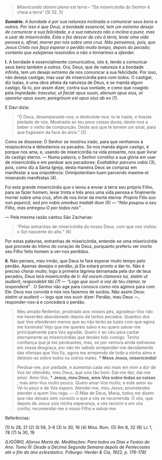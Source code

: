 > *Misericordia domini plena est terra* – “Da misericórdia do Senhor é cheia a terra” (Sl 32, 5)

***Sumário.** A bondade é por sua natureza inclinada a comunicar seus bens a outros. Por isso é que Deus, a bondade essencial, tem um extremo desejo de comunicar a sua felicidade, e a sua natureza não o inclina a punir, mas a usar de misericórdia. Esta o fez descer do céu à terra, levar uma vida penosa e, afinal, morrer por nós sobre uma cruz. Não pensemos, pois, que Jesus Cristo nos faça esperar o perdão muito tempo, depois do pecado; contanto que estejamos resolvidos a não o tornarmos a ofender.*

**I.** A bondade é essencialmente comunicativa, isto é, tende a comunicar seus bens também a outros. Ora, Deus, que de natureza é a bondade infinita, tem um desejo extremo de nos comunicar a sua felicidade. Por isso, não deseja castigar, mas usar de misericórdia para com todos. O castigar, diz Isaías, é uma obra alheia da natureza de Deus, e se manda algum castigo, fá-lo, por assim dizer, contra sua vontade, e como que coagido pela impiedade: *Irascetur, ut faciat opus suum, alienum opus eius, ut operetur opus suum; peregrinum est opus eius ab eo (1).*

E Davi dizia:

> “Ó Deus, desamparaste-nos, e destruíste-nos: tu te iraste, e tiveste piedade de nós. Mostraste ao teu povo coisas duras; deste-nos a beber o vinho de compunção. Deste aos que te temem um sinal, para que fugissem da face do arco.” (2)

Como se dissesse: O Senhor se mostrou irado, para que venhamos à resipiscência e detestemos os pecados. Se nos manda algum castigo, é porque nos ama, e, usando de misericórdia na vida presente, nos quer livrar do castigo eterno. — Numa palavra, o Senhor constitui a sua glória em usar de misericórdia e em perdoar aos pecadores: *Exaltabitur parcens vobis* (3), pois, como diz a Santa Igreja, desta maneira Deus se compraz em manifestar a sua onipotência: Omnipotentiam tuam parcendo maxime et miserando manifestas (4).

Foi esta grande misericórdia que o levou a enviar à terra seu próprio Filho, para se fazer homem, levar trinta e três anos uma vida penosa e finalmente morrer sobre uma cruz, afim de nos livrar da morte eterna: *Proprio Filio suo non pepercit, sed pro nobis omnibus tradidit illum (5) — “Não poupou a seu Filho, mas entregou-O por todos nós”* .

— Pela mesma razão cantou São Zacharias:

> “Pelas entranhas de misericórdia do nosso Deus, com que nos visitou o Sol nascente do alto.” (6)

Por estas palavras, entranhas de misericórdia, entende-se uma misericórdia que procede do íntimo do coração de Deus, porquanto preferiu ver morto seu Filho feito homem a ver-nos perdidos.

**II.** Não penses, meu irmão, que Deus te fará esperar muito tempo pelo perdão. Apenas desejes o perdão, já Ele estará pronto a dar-to. Não é preciso chorar muito; logo à primeira lágrima derramada pela dor de teus pecados, Deus terá misericórdia de ti: *Ad vocem clamores tui, statim ut audierit, respondebit tibi (7) — “Logo que ouvir a voz de teu clamor, te responderá”* . O Senhor não age para conosco como nós agimos para com Ele: Deus nos convida e nós nos fazemos de surdos. Não assim Deus: *statim ut audierit* — logo que nos ouvir dizer: Perdão, meu Deus —, responder-nos-á e concederá o perdão.

> Meu amado Redentor, prostrado aos vossos pés, agradeço-Vos não me haverdes abandonado depois de tantos pecados. Quantos dos que Vos ofenderam menos que eu não terão as luzes com que agora me iluminais! Vejo que me quereis salvo e eu quero salvar-me principalmente para Vos agradar. Quero ir ao céu para cantar eternamente as misericórdias que tendes tido comigo. Tenho confiança que já me perdoastes; mas, se por ventura ainda estivesse em vossa desgraça, por não ter sabido arrepender-me devidamente das ofensas que Vos fiz, agora me arrependo de toda a minha alma e detesto-as sobre todos os outros males. **† Meus Jesus, misericórdia!**
>
> Perdoai-me, por piedade, e aumentai cada vez mais em mim a dor de Vos ter ofendido, meu Deus, que sois tão bom. Dai-me dor, dai-me amor. Amo-Vos, **† Jesus, meu Deus, amo-Vos sobre todas as coisas** ; mas amo-Vos muito pouco. Quero amar-Vos muito; e este amor eu Vô-lo peço e de Vós espero. Atendei-me, meu Jesus; prometestes atender a quem Vos roga. — Ó Mãe de Deus, Maria, todos me dizem que não deixais sem consolo o que a vós se recomenda. Ó vós, que depois de Jesus sois minha esperança, a vós recorro e em vós confio; recomendai-me a vosso Filho e salvai-me.

Referências:

\(1\) Is 28, 21 (2) Sl 59, 3-6 (3) Is 30, 18 (4) Miss. Rom. (5) Rm 8, 32 (6) Lc 1, 78 (7) Is 30, 19

*(LIGÓRIO, Afonso Maria de. Meditações: Para todos os Dias e Festas do Ano: Tomo III: Desde a Décima Segunda Semana depois de Pentecostes até o fim do ano eclesiástico. Friburgo: Herder & Cia, 1922, p. 176-178)*
